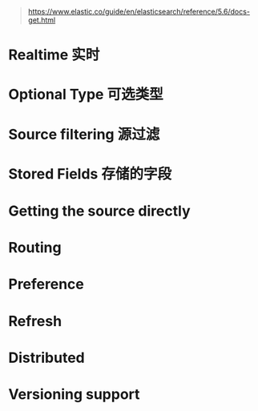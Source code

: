> https://www.elastic.co/guide/en/elasticsearch/reference/5.6/docs-get.html

# Realtime 实时

# Optional Type 可选类型
# Source filtering 源过滤
# Stored Fields 存储的字段
# Getting the source directly
# Routing
# Preference
# Refresh
# Distributed
# Versioning support

